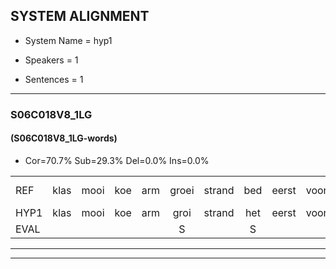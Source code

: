 
## SYSTEM ALIGNMENT

- System Name = hyp1

- Speakers = 1

- Sentences = 1

---

### S06C018V8_1LG

#### (S06C018V8_1LG-words)

- Cor=70.7%	Sub=29.3%	Del=0.0%	Ins=0.0%

|  |  |  |  |  |  |  |  |  |  |  |  |  |  |  |  |  |  |  |  |  |  |  |  |  |  |  |  |  |  |  |  |  |  |  |  |  |  |  |  |  |  |
|:--- |:---:|:---:|:---:|:---:|:---:|:---:|:---:|:---:|:---:|:---:|:---:|:---:|:---:|:---:|:---:|:---:|:---:|:---:|:---:|:---:|:---:|:---:|:---:|:---:|:---:|:---:|:---:|:---:|:---:|:---:|:---:|:---:|:---:|:---:|:---:|:---:|:---:|:---:|:---:|:---:|:---:|
| REF | klas | mooi | koe | arm | groei | strand | bed | eerst | voor | draai | sjaal*(saai) | sjaal | herfst | duur | straat | leeuw | clown | hoek | krant | hout | vriend | gauw | chips | groen | feest | reis | jas | huis | paard | vijf | muts | nieuw | kind | bang | oog | zacht | schoen | plas | neus | knoop | plank |
| HYP1 | klas | mooi | koe | arm | groi | strand | het | eerst | voor | drai | sai | cel | herfst | duur | straat | leo | klauw | hoek | krn | hout | vriendt | gauw | chips | groen | vees | rejs | jas | huis | paaft | vijf | muts | nieuw | kind | bang | oog | zacht | schoen | plas | neus | knoop | plank |
| EVAL |  |  |  |  | S |  | S |  |  | S | S | S |  |  |  | S | S |  | S |  | S |  |  |  | S | S |  |  | S |  |  |  |  |  |  |  |  |  |  |  |  |
---

---
